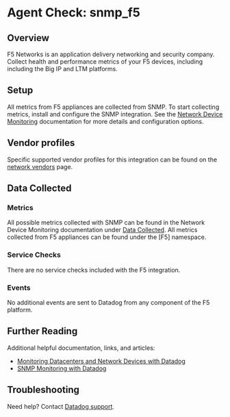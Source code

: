 # Agent Check: snmp_f5

## Overview

F5 Networks is an application delivery networking and security company. Collect health and performance metrics of your F5 devices, including including the Big IP and LTM platforms.

## Setup

All metrics from F5 appliances are collected from SNMP. To start collecting metrics, install and configure the SNMP integration. See the [Network Device Monitoring][2] documentation for more details and configuration options.

## Vendor profiles

Specific supported vendor profiles for this integration can be found on the [network vendors][6] page.

## Data Collected

### Metrics

All possible metrics collected with SNMP can be found in the Network Device Monitoring documentation under [Data Collected][1]. All metrics collected from F5 appliances can be found under the [F5] namespace.

### Service Checks

There are no service checks included with the F5 integration.

### Events

No additional events are sent to Datadog from any component of the F5 platform.

## Further Reading

Additional helpful documentation, links, and articles:

* [Monitoring Datacenters and Network Devices with Datadog][4]
* [SNMP Monitoring with Datadog][3]

## Troubleshooting

Need help? Contact [Datadog support][5].

[1]: https://docs.datadoghq.com/network_monitoring/devices/data
[2]: https://docs.datadoghq.com/network_monitoring/devices/setup
[3]: https://www.datadoghq.com/blog/monitor-snmp-with-datadog/
[4]: https://www.datadoghq.com/blog/datacenter-monitoring-dashboards/
[5]: https://docs.datadoghq.com/help/
[6]: https://docs.datadoghq.com/network_monitoring/devices/supported_devices/
